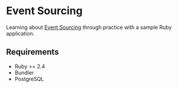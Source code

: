 # Event Sourcing

Learning about
[Event Sourcing](https://martinfowler.com/eaaDev/EventSourcing.html) through
practice with a sample Ruby application.

## Requirements

- Ruby >= 2.4
- Bundler
- PostgreSQL
